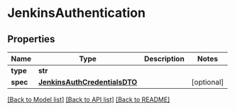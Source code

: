 # JenkinsAuthentication

## Properties
Name | Type | Description | Notes
------------ | ------------- | ------------- | -------------
**type** | **str** |  | 
**spec** | [**JenkinsAuthCredentialsDTO**](JenkinsAuthCredentialsDTO.md) |  | [optional] 

[[Back to Model list]](../README.md#documentation-for-models) [[Back to API list]](../README.md#documentation-for-api-endpoints) [[Back to README]](../README.md)

